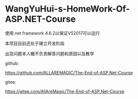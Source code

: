 # WangYuHui-s-HomeWork-Of-ASP.NET-Course

使用.net framework 4.6.2以保证VS2017可以运行

本项目目前还处于建立开发阶段

出现问题本人概不负责解答问题和原因以及教学

github:

https://github.com/ALLAREMAGIC/The-End-of-ASP.Net-Course

gitee:

https://gitee.com/AllAreMagic/The-End-of-ASP.Net-Course